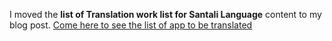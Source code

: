 I moved the **list of Translation work list for Santali Language** content to my blog post. [Come here to see the list of app to be translated](https://santhalimingle.blogspot.com/2020/10/santali-app-translation-list-can-be.html)

